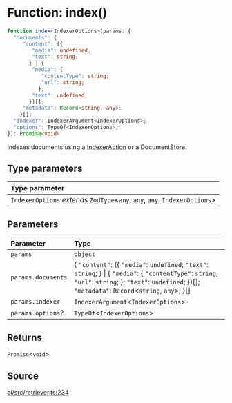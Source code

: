 # Function: index()

```ts
function index<IndexerOptions>(params: {
  "documents": {
     "content": ({
        "media": undefined;
        "text": string;
       } | {
        "media": {
           "contentType": string;
           "url": string;
          };
        "text": undefined;
       })[];
     "metadata": Record<string, any>;
    }[];
  "indexer": IndexerArgument<IndexerOptions>;
  "options": TypeOf<IndexerOptions>;
}): Promise<void>
```

Indexes documents using a [IndexerAction](../type-aliases/IndexerAction.md) or a DocumentStore.

## Type parameters

| Type parameter |
| :------ |
| `IndexerOptions` *extends* `ZodType`\<`any`, `any`, `any`, `IndexerOptions`\> |

## Parameters

| Parameter | Type |
| :------ | :------ |
| `params` | `object` |
| `params.documents` | \{ `"content"`: (\{ `"media"`: `undefined`; `"text"`: `string`; \} \| \{ `"media"`: \{ `"contentType"`: `string`; `"url"`: `string`; \}; `"text"`: `undefined`; \})[]; `"metadata"`: `Record`\<`string`, `any`\>; \}[] |
| `params.indexer` | `IndexerArgument`\<`IndexerOptions`\> |
| `params.options`? | `TypeOf`\<`IndexerOptions`\> |

## Returns

`Promise`\<`void`\>

## Source

[ai/src/retriever.ts:234](https://github.com/firebase/genkit/blob/2b0be364306d92a8e7d13efc2da4fb04c1d21e29/js/ai/src/retriever.ts#L234)

